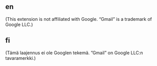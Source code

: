 ## en

(This extension is not affiliated with Google.
“Gmail” is a trademark of Google LLC.)

## fi

(Tämä laajennus ei ole Googlen tekemä.
”Gmail” on Google LLC:n tavaramerkki.)
